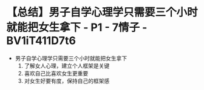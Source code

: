 # 【总结】男子自学心理学只需要三个小时就能把女生拿下 - P1 - 7情子 - BV1iT411D7t6

-   男子自学心理学只需要三个小时就能把女生拿下
    1.  了解女人心理，建立个人框架是关键
    2.  喜欢自己比喜欢女生更重要
    3.  对女生好要有度，保持自己的框架感